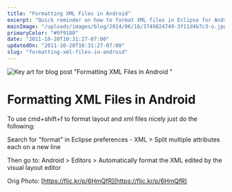 ```yaml
---
title: "Formatting XML Files in Android"
excerpt: "Quick reminder on how to format XML files in Eclipse for Android development"
mainImage: "/uploads/images/blog/2014/06/16/3749824749-3f11d4b7c3-o.jpg"
primaryColor: "#9f9180"
date: "2011-10-20T10:31:27-07:00"
updatedOn: "2011-10-20T10:31:27-07:00"
slug: "formatting-xml-files-in-android"
---
```

![Key art for blog post "Formatting XML Files in Android "](/uploads/images/blog/2014/06/16/3749824749-3f11d4b7c3-o.jpg)

# Formatting XML Files in Android 

To use cmd+shift+f to format layout and xml files nicely just do the following: 

Search for "format" in Eclipse preferences - XML > Split multiple attributes each on a new line 

Then go to: Android > Editors > Automatically format the XML edited by the visual layout editor

Orig Photo: [https://flic.kr/p/6HmQfR](https://flic.kr/p/6HmQfR)